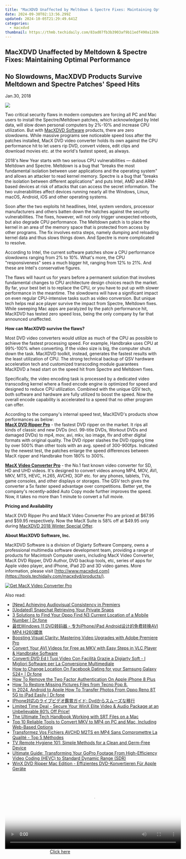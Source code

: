 ```yaml
---
title: "MacXDVD Unaffected by Meltdown & Spectre Fixes: Maintaining Optimal Performance"
date: 2024-09-30T02:13:56.299Z
updated: 2024-10-05T21:29:49.641Z
categories:
  - macxdvd
thumbnail: https://thmb.techidaily.com/83ad07fb3b3903af9b11edf490a1269ded4203aa30a9b73ce69cba9af6290248.jpg
---
```


## MacXDVD Unaffected by Meltdown & Spectre Fixes: Maintaining Optimal Performance

## No Slowdowns, MacXDVD Products Survive Meltdown and Spectre Patches' Speed Hits

Jan.30, 2018

![](https://www.macxdvd.com/press-room/../press-room/image/meltdown-spectre.png) 

Two critical security flaws in modern computers are forcing all PC and Mac users to install the Spectre/Meltdown patches, which acknowledged by Intel data, will slow down personal computers by 2%-10% and increase CPU utilization. But with [MacXDVD Software](https://tools.techidaily.com/macxdvd/products/) products, there are zero slowdowns. While massive programs see noticeable speed loss after the patches installed, MacX DVD video converter holds its own against the CPU performance hit to let users rip DVD, convert videos, edit clips and download movies etc. at the world's fastest speed, as always.

2018's New Year starts with two serious CPU vulnerabilities — dubbed Meltdown and Spectre. Meltdown is a bug that "breaks the most fundamental isolation between user applications and the operating system" and allows an attacker to read kernel memory. Spectre is a bug that "breaks the isolation between different applications" and puts Intel, AMD and ARM-based devices at risk of attacks that can access the secret information. The two vulnerabilities affect devices running nearly all the Windows, Linux, macOS, Android, iOS and other operating systems. 

Soon after the two exploits hit headlines, Intel, system vendors, processor manufacturers and others batten down the hatches against the security vulnerabilities. The fixes, however, will not only trigger unexpected reboots, but also degrade CPU performance. The Meltdown patch is to place the kernel in an area of the memory space that is protected from access by other programs. The fix involves extra steps, namely dumping and reloading kernel data and thus slows things down. And Spectre is more complicated to resolve. 

According to Intel, the current software patches show a CPU performance slowdowns ranging from 2% to 10%. What's more, the CPU "responsiveness" sees a much bigger hit, ranging from 12% to 21%. And these are Intel's conservative figures. 

The flaws will haunt us for years before a permanent solution that involves fundamental changes to CPU architecture design choices reach the market. By far, your best bet is to replace the CPU, or you have to put up with slower performance in the meantime. The slowdowns will have a significant impact on even regular CPU-intensive tasks such as video conversion. But unique tech helps real ace player survive the impact from Spectre, Meltdown fixes. While sweeping Mac apps are paralyzed by the patch performance hit, MacXDVD has tested zero speed loss, being the only company by far that announced unaffected.

**How can MacXDVD survive the flaws?**

Most DVD video converters would utilize as much of the CPU as possible to achieve the fastest processing speed. For example, Handbrake uses CPU at 99%-100% when converting. If the video size is big, the computer shuts down the task. MacXDVD toolkit, instead, generates the fastest results with the least utilization of CPU. The strong technical backup of QSV hardware acceleration tech and customized transcoding module guarantees MacXDVD a head start on the speed hit from Spectre and Meltdown fixes. 

Specifically, the video encoding task is processed by a dedicated video transcoding kernel where a fixed encode engine is optimized for speed and designed to reduce CPU utilization. Combined with the unique QSV tech, both software and hardware are fully utilized to boost the speed. Now the overall encode capability is accelerated to a speed that no other program can offer. 

According to the company's internal speed test, MacXDVD's products show performances as below:  
[**MacX DVD Ripper Pro**](https://tools.techidaily.com/macxdvd/products/) \- the fastest DVD ripper on the market. It rips all kinds of classic and new DVDs (incl. 99-title DVDs, Workout DVDs and damaged DVDs) to mp4, mov, avi, mkv, iso image, flv and other digital formats with original quality. The DVD ripper slashes the DVD ripping time by over 500% than other tools with an avg. speed of 300-900fps. Indicated by the newest test, the patches enlarge the speed differences between MacX ripper and Handbrake from 180% to 300%.

[**MacX Video Converter Pro**](https://tools.techidaily.com/macxdvd/products/) \- the No.1 fast known video converter for SD, HD and UHD videos. It's designed to convert videos among MP4, MOV, AVI, MKV, MTS, HEVC, H.265, AVCHD, 3GP etc. for any phones, tablets, TVs, game consoles, and other displays or storages. The QSV tech gives the converter a 5x faster speed advantage over competitions. Better yet, the company's recently-added Auto Copy mode further improves the speed. Now, it takes no more than 1 minute to convert a full movie. 

**Pricing and Availability**

MacX DVD Ripper Pro and MacX Video Converter Pro are priced at $67.95 and $59.95 respectively. Now the MacX Suite is 58% off at $49.95 only during [MacXDVD 2018 Winter Special Offer](https://tools.techidaily.com/macxdvd/products/). 

**About MacXDVD Software, Inc.**

MacXDVD Software is a division of Digiarty Software Company, owns a professional multimedia software development team, providing a range of products for Macintosh Computer users, including MacX Video Converter, MacX DVD Ripper, DVD Author, DVD backup tools, etc, series of apps for Apple video player, and iPhone, iPad 2D and 3D video games. More information, please visit [http://www.macxdvd.com](https://tools.techidaily.com/macxdvd/products/). 

[![Get MacX Video Converter Pro](https://www.macxdvd.com/press-room/../adv/mvcp-banner-r.jpg)](https://tools.techidaily.com/macxdvd/products/)

<ins class="adsbygoogle"
     style="display:block"
     data-ad-format="autorelaxed"
     data-ad-client="ca-pub-7571918770474297"
     data-ad-slot="1223367746"></ins>

<ins class="adsbygoogle"
     style="display:block"
     data-ad-client="ca-pub-7571918770474297"
     data-ad-slot="8358498916"
     data-ad-format="auto"
     data-full-width-responsive="true"></ins>

<span class="atpl-alsoreadstyle">Also read:</span>
<div><ul>
<li><a href="https://fox-glue.techidaily.com/new-achieving-audiovisual-consistency-in-premiers/"><u>[New] Achieving Audiovisual Consistency in Premiers</u></a></li>
<li><a href="https://snapchat-videos.techidaily.com/updated-snapchat-retrieving-your-private-snaps/"><u>[Updated] Snapchat Retrieving Your Private Snaps</u></a></li>
<li><a href="https://android-location-track.techidaily.com/3-solutions-to-find-your-oppo-find-n3-current-location-of-a-mobile-number-drfone-by-drfone-virtual-android/"><u>3 Solutions to Find Your Oppo Find N3 Current Location of a Mobile Number | Dr.fone</u></a></li>
<li><a href="https://eaxpv-info.techidaily.com/windows-11-dvd-iphoneipad-androidavi-mp4-h260/"><u>最优Windows 11 DVD转码器 - 专为iPhone/iPad Android设计的免费转换AVI MP4 H260媒体</u></a></li>
<li><a href="https://discover-amazing.techidaily.com/boosting-visual-clarity-mastering-video-upgrades-with-adobe-premiere-pro/"><u>Boosting Visual Clarity: Mastering Video Upgrades with Adobe Premiere Pro</u></a></li>
<li><a href="https://discover-amazing.techidaily.com/convert-your-avi-videos-for-free-as-mkv-with-easy-steps-in-vlc-player-and-handbrake-software/"><u>Convert Your AVI Videos for Free as MKV with Easy Steps in VLC Player & Handbrake Software</u></a></li>
<li><a href="https://discover-amazing.techidaily.com/converti-dvd-ed-i-tuoi-video-con-facilita-grazie-a-digiarty-soft-i-migliori-software-per-la-conversione-multimediale/"><u>Converti DVD Ed I Tuoi Video Con Facilità Grazie a Digiarty Soft - I Migliori Software per La Conversione Multimediale</u></a></li>
<li><a href="https://location-social.techidaily.com/how-to-change-location-on-facebook-dating-for-your-samsung-galaxy-s24plus-drfone-by-drfone-virtual-android/"><u>How to Change Location On Facebook Dating for your Samsung Galaxy S24+ | Dr.fone</u></a></li>
<li><a href="https://apple-account.techidaily.com/how-to-remove-the-two-factor-authentication-on-apple-iphone-8-plus-by-drfone-ios/"><u>How To Remove the Two Factor Authentication On Apple iPhone 8 Plus</u></a></li>
<li><a href="https://blog-min.techidaily.com/how-to-restore-missing-pictures-files-from-tecno-pop-8-by-fonelab-android-recover-pictures/"><u>How To Restore Missing Pictures Files from Tecno Pop 8.</u></a></li>
<li><a href="https://android-transfer.techidaily.com/in-2024-android-to-apple-how-to-transfer-photos-from-oppo-reno-8t-5g-to-ipad-easily-drfone-by-drfone-transfer-from-android-transfer-from-android/"><u>In 2024, Android to Apple How To Transfer Photos From Oppo Reno 8T 5G to iPad Easily | Dr.fone</u></a></li>
<li><a href="https://discover-amazing.techidaily.com/1725290311909-iphone-dvd/"><u>IPhone対応のライブビデオ鑑賞ガイド: Dvdからスムーズな移行</u></a></li>
<li><a href="https://discover-amazing.techidaily.com/limited-time-deal-secure-your-winx-elite-video-and-audio-package-at-an-unbelievable-80-off-price/"><u>Limited Time Deal - Secure Your WinX Elite Video & Audio Package at an Unbelievable 80% Off Price!</u></a></li>
<li><a href="https://vp-tips.techidaily.com/the-ultimate-tech-handbook-working-with-srt-files-on-a-mac/"><u>The Ultimate Tech Handbook Working with SRT Files on a Mac</u></a></li>
<li><a href="https://discover-amazing.techidaily.com/top-10-reliable-tools-to-convert-mkv-to-mp4-on-pc-and-mac-including-web-based-options/"><u>Top 10 Reliable Tools to Convert MKV to MP4 on PC and Mac, Including Web-Based Options</u></a></li>
<li><a href="https://discover-amazing.techidaily.com/transformez-vos-fichiers-avchd-m2ts-en-mp4-sans-compromettre-la-qualite-top-5-methodes/"><u>Transformez Vos Fichiers AVCHD M2TS en MP4 Sans Compromettre La Qualité - Top 5 Méthodes</u></a></li>
<li><a href="https://technical-tips.techidaily.com/tv-remote-hygiene-101-simple-methods-for-a-clean-and-germ-free-device/"><u>TV Remote Hygiene 101: Simple Methods for a Clean and Germ-Free Device</u></a></li>
<li><a href="https://discover-amazing.techidaily.com/ultimate-guide-transforming-your-gopro-footage-from-high-efficiency-video-coding-hevc-to-standard-dynamic-range-sdr/"><u>Ultimate Guide: Transforming Your GoPro Footage From High-Efficiency Video Coding (HEVC) to Standard Dynamic Range (SDR)</u></a></li>
<li><a href="https://discover-amazing.techidaily.com/winx-dvd-ripper-mac-edition-effizientes-dvd-konvertieren-fur-apple-gerate/"><u>WinX DVD Ripper Mac Edition - Effizientes DVD-Konvertieren Für Apple Geräte</u></a></li>
</ul></div>

<!-- affiliate ads begin -->
<span id="1983473">
					<video width="576" height="240" style="cursor:pointer"
           poster="//a.impactradius-go.com/display-clicktoplayimage/1983473.png"
           onclick="if(!this.playClicked){this.play();this.setAttribute('controls',true);this.playClicked=true;}">
	   <source src="//a.impactradius-go.com/display-ad/22993-1983473">
	   <img src="//a.impactradius-go.com/display-clicktoplayimage/1983473.png" style="border: none; height: 100%; width: 100%; object-fit: contain">
	</video>
	<div style="width:360px;text-align:center"><a href="javascript:window.open(decodeURIComponent('https%3A%2F%2Fhomestyler.sjv.io%2Fc%2F5597632%2F1983473%2F22993'), '_blank');void(0);">Click here</a></div>
</span>
<img height="0" width="0" src="https://imp.pxf.io/i/5597632/1983473/22993" style="position:absolute;visibility:hidden;" border="0" />
<!-- affiliate ads end -->


